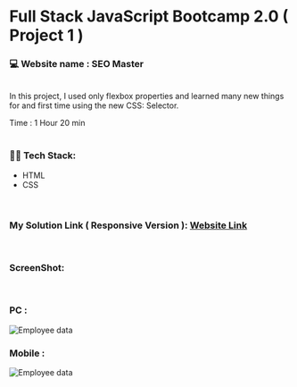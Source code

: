 # Full Stack JavaScript Bootcamp 2.0 ( Project 1 )
### 💻 Website name : SEO Master
<br>
In this project, I used only flexbox properties and learned many new things for and first time using the new CSS: Selector.

Time : 1 Hour 20 min
<br>
<br>

### 👨‍💻 Tech Stack:
* HTML
* CSS
<br>

### My Solution Link ( Responsive Version ): <a href="http://127.0.0.1:5500/index.html" target="_blank"> Website Link</a>
<br>

### ScreenShot:
<br>


### PC :
<img src="https://github.com/PushpakKhadke/Ineuron-Full-Stack-JavaScript-2.0/blob/main/Projects/FSJS%202.0%20Project%2001/output.png" alt="Employee data" title="Employee Data title">

### Mobile :
<img src="https://github.com/PushpakKhadke/Ineuron-Full-Stack-JavaScript-2.0/blob/main/Projects/FSJS%202.0%20Project%2001/Mobile.png" alt="Employee data" title="Employee Data title">


